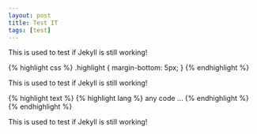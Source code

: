 ```yaml
---
layout: post
title: Test IT
tags: [test]
---
```


This is used to test if Jekyll is still working!

{% highlight css %}
.highlight {
  margin-bottom: 5px;
}
{% endhighlight %}

This is used to test if Jekyll is still working!

{% highlight text %}
{% highlight lang %}
any code ...
{% endhighlight %}
{% endhighlight %}

This is used to test if Jekyll is still working!

